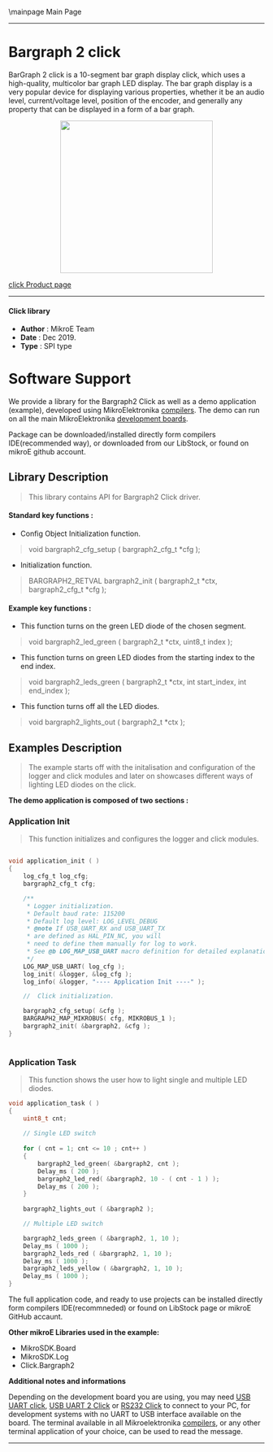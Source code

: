 \mainpage Main Page
 
---
# Bargraph 2 click

BarGraph 2 click is a 10-segment bar graph display click, which uses a high-quality, multicolor bar graph LED display. The bar graph display is a very popular device for displaying various properties, whether it be an audio level, current/voltage level, position of the encoder, and generally any property that can be displayed in a form of a bar graph.

<p align="center">
  <img src="https://download.mikroe.com/images/click_for_ide/bargraph2_click.png" height=300px>
</p>

[click Product page](https://www.mikroe.com/bargraph-2-click)

---

#### Click library 

- **Author**        : MikroE Team
- **Date**          : Dec 2019.
- **Type**          : SPI type


# Software Support

We provide a library for the Bargraph2 Click 
as well as a demo application (example), developed using MikroElektronika 
[compilers](https://shop.mikroe.com/compilers). 
The demo can run on all the main MikroElektronika [development boards](https://shop.mikroe.com/development-boards).

Package can be downloaded/installed directly form compilers IDE(recommended way), or downloaded from our LibStock, or found on mikroE github account. 

## Library Description

> This library contains API for Bargraph2 Click driver.

#### Standard key functions :

- Config Object Initialization function.
> void bargraph2_cfg_setup ( bargraph2_cfg_t *cfg ); 
 
- Initialization function.
> BARGRAPH2_RETVAL bargraph2_init ( bargraph2_t *ctx, bargraph2_cfg_t *cfg );

#### Example key functions :

- This function turns on the green LED diode of the chosen segment.
> void bargraph2_led_green ( bargraph2_t *ctx, uint8_t index );
 
- This function turns on green LED diodes from the starting index to the end index.
> void bargraph2_leds_green ( bargraph2_t *ctx, int start_index, int end_index );

- This function turns off all the LED diodes.
> void bargraph2_lights_out ( bargraph2_t *ctx );

## Examples Description

> The example starts off with the initalisation and configuration of the logger and click modules and later on showcases different ways of lighting LED diodes on the click.

**The demo application is composed of two sections :**

### Application Init 

> This function initializes and configures the logger and click modules.

```c

void application_init ( )
{
    log_cfg_t log_cfg;
    bargraph2_cfg_t cfg;

    /** 
     * Logger initialization.
     * Default baud rate: 115200
     * Default log level: LOG_LEVEL_DEBUG
     * @note If USB_UART_RX and USB_UART_TX 
     * are defined as HAL_PIN_NC, you will 
     * need to define them manually for log to work. 
     * See @b LOG_MAP_USB_UART macro definition for detailed explanation.
     */
    LOG_MAP_USB_UART( log_cfg );
    log_init( &logger, &log_cfg );
    log_info( &logger, "---- Application Init ----" );

    //  Click initialization.

    bargraph2_cfg_setup( &cfg );
    BARGRAPH2_MAP_MIKROBUS( cfg, MIKROBUS_1 );
    bargraph2_init( &bargraph2, &cfg );
}
  
```

### Application Task

> This function shows the user how to light single and multiple LED diodes.

```c
void application_task ( )
{
    uint8_t cnt; 
        
    // Single LED switch
    
    for ( cnt = 1; cnt <= 10 ; cnt++ )
    {
        bargraph2_led_green( &bargraph2, cnt );
        Delay_ms ( 200 );
        bargraph2_led_red( &bargraph2, 10 - ( cnt - 1 ) );
        Delay_ms ( 200 );
    }
    
    bargraph2_lights_out ( &bargraph2 );

    // Multiple LED switch

    bargraph2_leds_green ( &bargraph2, 1, 10 );
    Delay_ms ( 1000 );
    bargraph2_leds_red ( &bargraph2, 1, 10 );
    Delay_ms ( 1000 );
    bargraph2_leds_yellow ( &bargraph2, 1, 10 );
    Delay_ms ( 1000 );
}
``` 

The full application code, and ready to use projects can be  installed directly form compilers IDE(recommneded) or found on LibStock page or mikroE GitHub accaunt.

**Other mikroE Libraries used in the example:** 

- MikroSDK.Board
- MikroSDK.Log
- Click.Bargraph2

**Additional notes and informations**

Depending on the development board you are using, you may need 
[USB UART click](https://shop.mikroe.com/usb-uart-click), 
[USB UART 2 Click](https://shop.mikroe.com/usb-uart-2-click) or 
[RS232 Click](https://shop.mikroe.com/rs232-click) to connect to your PC, for 
development systems with no UART to USB interface available on the board. The 
terminal available in all Mikroelektronika 
[compilers](https://shop.mikroe.com/compilers), or any other terminal application 
of your choice, can be used to read the message.



---
